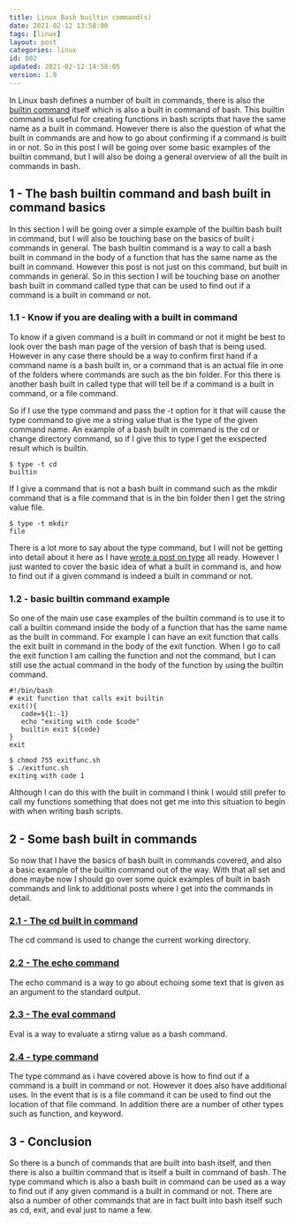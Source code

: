 ```yaml
---
title: Linux Bash builtin command(s)
date: 2021-02-12 13:58:00
tags: [linux]
layout: post
categories: linux
id: 802
updated: 2021-02-12 14:58:05
version: 1.9
---
```


In Linux bash defines a number of built in commands, there is also the [builtin command](https://www.geeksforgeeks.org/builtin-command-in-linux-with-examples/) itself which is also a built in command of bash. This builtin command is useful for creating functions in bash scripts that have the same name as a built in command. However there is also the question of what the built in commands are and how to go about confirming if a command is built in or not. So in this post I will be going over some basic examples of the builtin command, but I will also be doing a general overview of all the built in commands in bash.

<!-- more -->

## 1 - The bash builtin command and bash built in command basics

In this section I will be going over a simple example of the builtin bash built in command, but I will also be touching base on the basics of built i commands in general. The bash builtin command is a way to call a bash built in command in the body of a function that has the same name as the built in command. However this post is not just on this command, but built in commands in general. So in this section I will be touching base on another bash built in command called type that can be used to find out if a command is a built in command or not.

### 1.1 - Know if you are dealing with a built in command

To know if a given command is a built in command or not it might be best to look over the bash man page of the version of bash that is being used. However in any case there should be a way to confirm first hand if a command name is a bash built in, or a command that is an actual file in one of the folders where commands are such as the bin folder. For this there is another bash built in called type that will tell be if a command is a built in command, or a file command.

So if I use the type command and pass the -t option for it that will cause the type command to give me a string value that is the type of the given command name. An example of a bash built in command is the cd or change directory command, so if I give this to type I get the exspected result which is builtin.

```
$ type -t cd
builtin
```

If I give a command that is not a bash built in command such as the mkdir command that is a file command that is in the bin folder then I get the string value file.

```
$ type -t mkdir
file
```

There is a lot more to say about the type command, but I will not be getting into detail about it here as I have [wrote a post on type](/2021/02/11/linux-type/) all ready. However I just wanted to cover the basic idea of what a built in command is, and how to find out if a given command is indeed a built in command or not.


### 1.2 - basic builtin command example

So one of the main use case examples of the builtin command is to use it to call a builtin command inside the body of a function that has the same name as the built in command. For example I can have an exit function that calls the exit built in command in the body of the exit function. When I go to call the exit function I am calling the function and not the command, but I can still use the actual command in the body of the function by using the builtin command.

```
#!/bin/bash
# exit function that calls exit builtin
exit(){
   code=${1:-1}
   echo "exiting with code $code"
   builtin exit ${code}
}
exit
```

```
$ chmod 755 exitfunc.sh
$ ./exitfunc.sh
exiting with code 1
```

Although I can do this with the built in command I think I would still prefer to call my functions something that does not get me into this situation to begin with when writing bash scripts.

## 2 - Some bash built in commands

So now that I have the basics of bash built in commands covered, and also a basic example of the builtin command out of the way. With that all set and done maybe now I should go over some quick examples of built in bash commands and link to additional posts where I get into the commands in detail.

### [2.1 - The cd built in command](/2021/02/10/linux-cd)

The cd command is used to change the current working directory.

### [2.2 - The echo command](/2019/08/05/linux-echo/)

The echo command is a way to go about echoing some text that is given as an argument to the standard output.

### [2.3 - The eval command](/2021/02/09/linux-eval/)

Eval is a way to evaluate a stirng value as a bash command.

### [2.4 - type command](/2021/02/11/linux-type/)

The type command as i have covered above is how to find out if a command is a built in command or not. However it does also have additional uses. In the event that is is a file command it can be used to find out the location of that file command. In addition there are a number of other types such as function, and keyword.

## 3 - Conclusion

So there is a bunch of commands that are built into bash itself, and then there is also a builtin command that is itself a built in command of bash. The type command which is also a bash built in command can be used as a way to find out if any given command is a built in command or not. There are also a number of other commands that are in fact built into bash itself such as cd, exit, and eval just to name a few.
